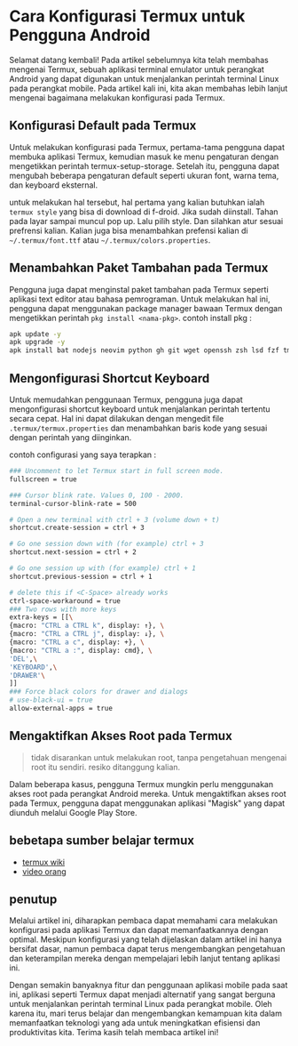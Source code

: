 # Cara Konfigurasi Termux untuk Pengguna Android
Selamat datang kembali! Pada artikel sebelumnya kita telah membahas mengenai Termux, sebuah aplikasi terminal emulator untuk perangkat Android yang dapat digunakan untuk menjalankan perintah terminal Linux pada perangkat mobile. Pada artikel kali ini, kita akan membahas lebih lanjut mengenai bagaimana melakukan konfigurasi pada Termux.

## Konfigurasi Default pada Termux
Untuk melakukan konfigurasi pada Termux, pertama-tama pengguna dapat membuka aplikasi Termux, kemudian masuk ke menu pengaturan dengan mengetikkan perintah termux-setup-storage. Setelah itu, pengguna dapat mengubah beberapa pengaturan default seperti ukuran font, warna tema, dan keyboard eksternal.

untuk melakukan hal tersebut, hal pertama yang kalian butuhkan ialah `termux style` yang bisa di download di f-droid. Jika sudah diinstall. Tahan pada layar sampai muncul pop up. Lalu pilih style. Dan silahkan atur sesuai prefrensi kalian. Kalian juga bisa menambahkan prefensi kalian di `~/.termux/font.ttf` atau `~/.termux/colors.properties`.

## Menambahkan Paket Tambahan pada Termux
Pengguna juga dapat menginstal paket tambahan pada Termux seperti aplikasi text editor atau bahasa pemrograman. Untuk melakukan hal ini, pengguna dapat menggunakan package manager bawaan Termux dengan mengetikkan perintah `pkg install <nama-pkg>`. 
contoh install pkg :
```bash
apk update -y
apk upgrade -y
apk install bat nodejs neovim python gh git wget openssh zsh lsd fzf tmux ripgrep termux-api proot proot-distro
```

## Mengonfigurasi Shortcut Keyboard
Untuk memudahkan penggunaan Termux, pengguna juga dapat mengonfigurasi shortcut keyboard untuk menjalankan perintah tertentu secara cepat. Hal ini dapat dilakukan dengan mengedit file `.termux/termux.properties` dan menambahkan baris kode yang sesuai dengan perintah yang diinginkan.

contoh configurasi yang saya terapkan :
```bash
### Uncomment to let Termux start in full screen mode.
fullscreen = true

### Cursor blink rate. Values 0, 100 - 2000.
terminal-cursor-blink-rate = 500

# Open a new terminal with ctrl + 3 (volume down + t)
shortcut.create-session = ctrl + 3

# Go one session down with (for example) ctrl + 3
shortcut.next-session = ctrl + 2

# Go one session up with (for example) ctrl + 1
shortcut.previous-session = ctrl + 1

# delete this if <C-Space> already works
ctrl-space-workaround = true
### Two rows with more keys
extra-keys = [[\
{macro: "CTRL a CTRL k", display: ↑}, \
{macro: "CTRL a CTRL j", display: ↓}, \
{macro: "CTRL a c", display: +}, \
{macro: "CTRL a :", display: cmd}, \
'DEL',\
'KEYBOARD',\
'DRAWER'\
]]
### Force black colors for drawer and dialogs
# use-black-ui = true
allow-external-apps = true
```

## Mengaktifkan Akses Root pada Termux
> tidak disarankan untuk melakukan root, tanpa pengetahuan mengenai root itu sendiri. resiko ditanggung kalian.

Dalam beberapa kasus, pengguna Termux mungkin perlu menggunakan akses root pada perangkat Android mereka. Untuk mengaktifkan akses root pada Termux, pengguna dapat menggunakan aplikasi "Magisk" yang dapat diunduh melalui Google Play Store.

## bebetapa sumber belajar termux
- [termux wiki](https://wiki.termux.com/wiki/Main_Page)
- [video orang](https://youtube.com/playlist?list=PLghZgCW9sgucSyW3eqx3CEZAzAR3KIsMG)

## penutup
Melalui artikel ini, diharapkan pembaca dapat memahami cara melakukan konfigurasi pada aplikasi Termux dan dapat memanfaatkannya dengan optimal. Meskipun konfigurasi yang telah dijelaskan dalam artikel ini hanya bersifat dasar, namun pembaca dapat terus mengembangkan pengetahuan dan keterampilan mereka dengan mempelajari lebih lanjut tentang aplikasi ini.

Dengan semakin banyaknya fitur dan penggunaan aplikasi mobile pada saat ini, aplikasi seperti Termux dapat menjadi alternatif yang sangat berguna untuk menjalankan perintah terminal Linux pada perangkat mobile. Oleh karena itu, mari terus belajar dan mengembangkan kemampuan kita dalam memanfaatkan teknologi yang ada untuk meningkatkan efisiensi dan produktivitas kita. Terima kasih telah membaca artikel ini!
